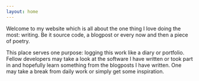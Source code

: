 ```yaml
---
layout: home
---
```


Welcome to my website which is all about the one thing I love doing the most: writing. Be it source code, a blogpost or every now and then a piece of poetry.

This place serves one purpose: logging this work like a diary or portfolio. Fellow developers may take a look at the software I have written or took part in and hopefully learn something from the blogposts I have written. One may take a break from daily work or simply get some inspiration.
